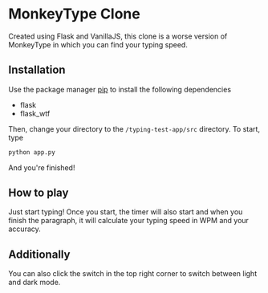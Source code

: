 # MonkeyType Clone

Created using Flask and VanillaJS, this clone is a worse version of MonkeyType in which you can find your typing speed.

## Installation

Use the package manager [pip](https://pip.pypa.io/en/stable/) to install the following dependencies

- flask
- flask_wtf

Then, change your directory to the `/typing-test-app/src` directory. To start, type

```bash
python app.py
```
And you're finished!

## How to play

Just start typing! Once you start, the timer will also start and when you finish the paragraph, it will calculate your typing speed in WPM and your accuracy. 

## Additionally

You can also click the switch in the top right corner to switch between light and dark mode.